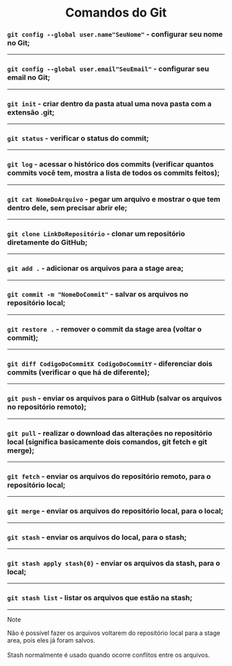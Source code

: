 <h1 align='center'>Comandos do Git</h1>

### `git config --global user.name"SeuNome"` - configurar seu nome no Git;
---
### `git config --global user.email"SeuEmail"` - configurar seu email no Git;
---
### `git init` - criar dentro da pasta atual uma nova pasta com a extensão .git;
---
### `git status` - verificar o status do commit;
---
### `git log` - acessar o histórico dos commits (verificar quantos commits você tem, mostra a lista de todos os commits feitos);
---
### `git cat NomeDoArquivo` - pegar um arquivo e mostrar o que tem dentro dele, sem precisar abrir ele;
---
### `git clone LinkDoRepositório` - clonar um repositório diretamente do GitHub;
---
### `git add .` - adicionar os arquivos para a stage area;
---
### `git commit -m "NomeDoCommit"` - salvar os arquivos no repositório local;
---
### `git restore .` - remover o commit da stage area (voltar o commit);
---
### `git diff CodigoDoCommitX CodigoDoCommitY` - diferenciar dois commits (verificar o que há de diferente);
---
### `git push` - enviar os arquivos para o GitHub (salvar os arquivos no repositório remoto);
---
### `git pull` - realizar o download das alterações no repositório local (significa basicamente dois comandos, git fetch e git merge);
---
### `git fetch` - enviar os arquivos do repositório remoto, para o repositório local;
---
### `git merge` - enviar os arquivos do repositório local, para o local;
---
### `git stash` - enviar os arquivos do local, para o stash;
---
### `git stash apply stash{0}` - enviar os arquivos da stash, para o local;
---
### `git stash list` - listar os arquivos que estão na stash;
---
> [!NOTE]
> Não é possível fazer os arquivos voltarem do repositório local para a stage area, pois eles já foram salvos.</br></br>
> Stash normalmente é usado quando ocorre conflitos entre os arquivos.
